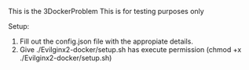 This is the 3DockerProblem
This is for testing purposes only

Setup:
1. Fill out the config.json file with the appropiate details.
2. Give ./Evilginx2-docker/setup.sh has execute permission (chmod +x ./Evilginx2-docker/setup.sh)
